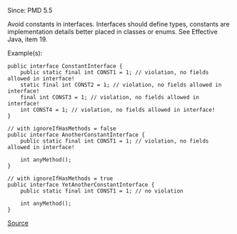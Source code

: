 Since: PMD 5.5

Avoid constants in interfaces. Interfaces should define types, constants are implementation details
better placed in classes or enums. See Effective Java, item 19.

Example(s):
```
public interface ConstantInterface {
    public static final int CONST1 = 1; // violation, no fields allowed in interface!
    static final int CONST2 = 1; // violation, no fields allowed in interface!
    final int CONST3 = 1; // violation, no fields allowed in interface!
    int CONST4 = 1; // violation, no fields allowed in interface!
}

// with ignoreIfHasMethods = false
public interface AnotherConstantInterface {
    public static final int CONST1 = 1; // violation, no fields allowed in interface!
    
    int anyMethod();
}

// with ignoreIfHasMethods = true
public interface YetAnotherConstantInterface {
    public static final int CONST1 = 1; // no violation
    
    int anyMethod();
}
```

[Source](https://pmd.github.io/pmd-5.5.4/pmd-java/rules/java/design.html#ConstantsInInterface)
